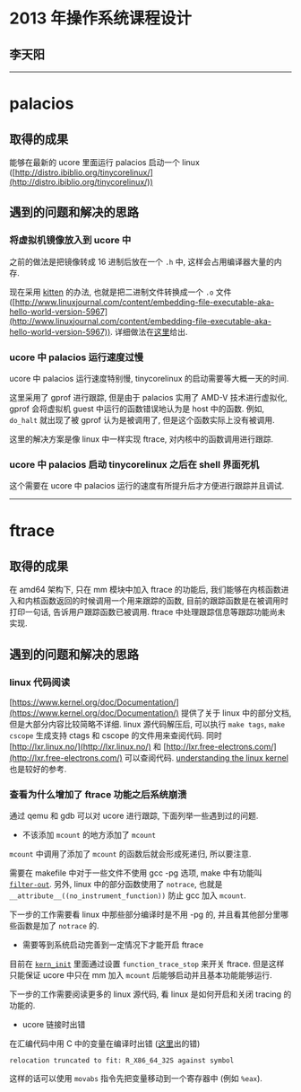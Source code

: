 # 2013 年操作系统课程设计
## 李天阳

***

# palacios

## 取得的成果

能够在最新的 ucore 里面运行 palacios 启动一个 
linux ([http://distro.ibiblio.org/tinycorelinux/](http://distro.ibiblio.org/tinycorelinux/))

## 遇到的问题和解决的思路

### 将虚拟机镜像放入到 ucore 中

之前的做法是把镜像转成 16 进制后放在一个 `.h` 中, 这样会占用编译器大量的内存. 

现在采用 [kitten](https://software.sandia.gov/trac/kitten) 的办法, 
也就是把二进制文件转换成一个 `.o` 文件 
([http://www.linuxjournal.com/content/embedding-file-executable-aka-hello-world-version-5967](http://www.linuxjournal.com/content/embedding-file-executable-aka-hello-world-version-5967)). 
详细做法在[这里](https://github.com/tsinghua-os-spring-2013/work-log/blob/master/link-vm-img-into-ucore-kernel/log1.md)给出.

### ucore 中 palacios 运行速度过慢

ucore 中 palacios 运行速度特别慢, tinycorelinux 的启动需要等大概一天的时间. 

这里采用了 gprof 进行跟踪, 但是由于 palacios 实用了 AMD-V 技术进行虚拟化, 
gprof 会将虚拟机 guest 中运行的函数错误地认为是 host 中的函数. 
例如, `do_halt` 就出现了被 gprof 认为是被调用了, 但是这个函数实际上没有被调用. 

这里的解决方案是像 linux 中一样实现 ftrace, 
对内核中的函数调用进行跟踪. 

### ucore 中 palacios 启动 tinycorelinux 之后在 shell 界面死机

这个需要在 ucore 中 palacios 运行的速度有所提升后才方便进行跟踪并且调试.

***

# ftrace

## 取得的成果

在 amd64 架构下, 
只在 mm 模块中加入 ftrace 的功能后, 我们能够在内核函数进入和内核函数返回的时候调用一个用来跟踪的函数, 
目前的跟踪函数是在被调用时打印一句话, 告诉用户跟踪函数已被调用. 
ftrace 中处理跟踪信息等跟踪功能尚未实现. 

## 遇到的问题和解决的思路

### linux 代码阅读

[https://www.kernel.org/doc/Documentation/](https://www.kernel.org/doc/Documentation/) 
提供了关于 linux 中的部分文档, 但是大部分内容比较简略不详细. 
linux 源代码解压后, 可以执行 `make tags`, `make cscope` 生成支持 ctags 和 cscope 的文件用来查阅代码. 
同时 [http://lxr.linux.no/](http://lxr.linux.no/) 和 [http://lxr.free-electrons.com/](http://lxr.free-electrons.com/) 
可以查阅代码. [understanding the linux kernel](http://connect.safaribooksonline.com/0596005652) 也是较好的参考. 

### 查看为什么增加了 ftrace 功能之后系统崩溃

通过 qemu 和 gdb 可以对 ucore 进行跟踪, 下面列举一些遇到过的问题. 

* 不该添加 `mcount` 的地方添加了 `mcount`

`mcount` 中调用了添加了 `mcount` 的函数后就会形成死递归, 所以要注意. 

需要在 makefile 中对于一些文件不使用 gcc -pg 选项, make 中有功能叫 [`filter-out`](http://www.gnu.org/software/make/manual/make.html#Text-Functions). 
另外, linux 中的部分函数使用了 `notrace`, 也就是 `__attribute__((no_instrument_function))` 防止 gcc 加入 `mcount`. 

下一步的工作需要看 linux 中那些部分编译时是不用 -pg 的, 并且看其他部分里哪些函数是加了 `notrace` 的. 

* 需要等到系统启动完善到一定情况下才能开启 ftrace

目前在 [`kern_init`](https://github.com/eternalNight/ucore_plus-next/blob/lty/ftrace/ucore/src/kern-ucore/arch/amd64/init/init.c#L37) 
里面通过设置 `function_trace_stop` 来开关 ftrace. 
但是这样只能保证 ucore 中只在 mm 加入 `mcount` 后能够启动并且基本功能能够运行. 

下一步的工作需要阅读更多的 linux 源代码, 看 linux 是如何开启和关闭 tracing 的功能的. 

* ucore 链接时出错

在汇编代码中用 C 中的变量在编译时出错 ([这里](https://github.com/eternalNight/ucore_plus-next/blob/lty/ftrace/ucore/src/kern-ucore/arch/amd64/init/no_mcount/entry64.S#L37)出的错)

    relocation truncated to fit: R_X86_64_32S against symbol
    
这样的话可以使用 `movabs` 指令先把变量移动到一个寄存器中 (例如 `%eax`). 



